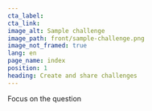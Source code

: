 ```yaml
---
cta_label:
cta_link:
image_alt: Sample challenge
image_path: front/sample-challenge.png
image_not_framed: true
lang: en
page_name: index
position: 1
heading: Create and share challenges
---
```


Focus on the question
